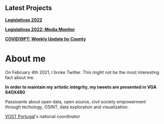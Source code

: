 ## Latest Projects

[**Legislativas 2022**](https://jorgemiguelgomes.github.io/Legislativas2022/)

[**Legislativas 2022: Media Monitor**](https://jorgemiguelgomes.github.io/LEG2022_MediaMonitor/)

[**COVID19PT: Weekly Update by County**](https://jorgemiguelgomes.github.io/COVID19PT_DADOSCONCELHO/)


# About me

On February 4th 2021, I broke Twitter. This *might* not be the most interesting fact about me. 

**In order to maintain my artistic integrity, my tweets are presented in VGA 640X480** 

Passioante about open data, open source, civil society empowerment through techology, OSINT, data exploration and visualization. 

[VOST Portugal](https://twitter.com/vostpt)'s national coordinator




